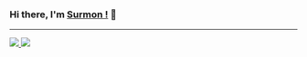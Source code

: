 
### Hi there, I'm [Surmon !](https://surmon.me) 👋

---

<a href="/" align="left">
  <img src="https://github-readme-stats.vercel.app/api/top-langs/?username=surmon-china&layout=compact&hide_border=true&bg_color=fff" />
</a>

<a href="/" align="right">
  <img src="https://github-readme-stats.vercel.app/api?username=surmon-china&count_private=true&show_icons=true&icon_color=222&text_color=777&bg_color=fff&hide=issues&hide_border=true" />
</a>

<!--
**surmon-china/surmon-china** is a ✨ _special_ ✨ repository because its `README.md` (this file) appears on your GitHub profile.

Here are some ideas to get you started:

- 🔭 I’m currently working on ...
- 🌱 I’m currently learning ...
- 👯 I’m looking to collaborate on ...
- 🤔 I’m looking for help with ...
- 💬 Ask me about ...
- 📫 How to reach me: ...
- 😄 Pronouns: ...
- ⚡ Fun fact: ...
-->

